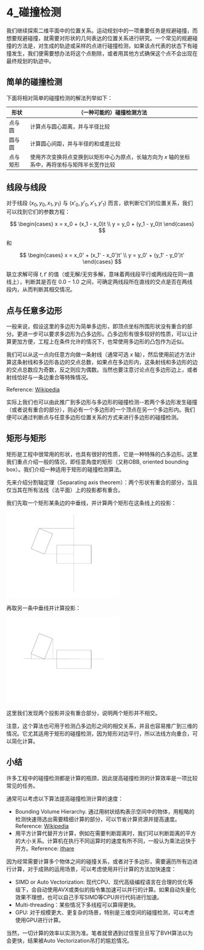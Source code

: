 # 4_碰撞检测

我们继续探索二维平面中的位置关系。运动规划中的一项重要任务是规避碰撞，而想要规避碰撞，就需要对形状的几何表达的位置关系进行研究。一个常见的规避碰撞的方法是，对生成的轨迹或采样的点进行碰撞检测，如果该点代表的状态下有碰撞发生，我们便需要想办法将这个点剔除，或者用其他方式确保这个点不会出现在最终规划的轨迹中。

## 简单的碰撞检测

下面将相对简单的碰撞检测的解法列举如下：

| 形状     | （一种可能的）碰撞检测方法                                                                    |
| -------- | --------------------------------------------------------------------------------------------- |
| 点与圆   | 计算点与圆心距离，并与半径比较                                                                |
| 圆与圆   | 计算圆心间距，并与半径的和或差比较                                                            |
| 点与矩形 | 使用齐次变换将点变换到以矩形中心为原点，长轴方向为 $x$ 轴的坐标系中，再将坐标与矩阵半长宽作比较 |

## 线段与线段

对于线段 $(x_0, y_0, x_1, y_1)$ 与 $(x'_0, y'_0, x'_1, y'_1)$ 而言，欲判断它们的位置关系，我们可以找到它们的参数方程：

$$
\begin{cases}
x = x_0 + (x_1 - x_0)t \\
y = y_0 + (y_1 - y_0)t
\end{cases}
$$

和

$$
\begin{cases}
x = x_0' + (x_1' - x_0')t' \\
y = y_0' + (y_1' - y_0')t'
\end{cases}
$$

联立求解可得 $t, t'$ 的值（或无解/无穷多解，意味着两线段平行或两线段在同一直线上），判断其是否在 $0.0-1.0$ 之间，可确定两线段所在直线的交点是否在两线段内，从而判断其相交情况。

## 点与任意多边形

一般来说，假设这里的多边形为简单多边形，即顶点坐标所围形状没有重合的部分。更进一步可以要求多边形为凸多边形。凸多边形有很多较好的性质，可以让计算更加方便，工程上在条件允许的情况下，也常使用多边形的凸包作为近似。

我们可以从这一点向任意方向做一条射线（通常可选 $x$ 轴），然后使用前述方法计算这条射线和多边形各边的交点总数，如果点在多边形内，这条射线和多边形的边的交点总数应为奇数，反之则应为偶数。当然也要注意讨论点在多边形边上，或者射线恰好与一条边重合等特殊情况。

Reference: [Wikipedia](https://en.wikipedia.org/wiki/Point_in_polygon#:~:text=One%20simple%20way%20of%20finding,an%20even%20number%20of%20times.)

实际上我们也可以由此推广到多边形与多边形的碰撞检测--若两个多边形发生碰撞（或者说有重合的部分），则必有一个多边形的一个顶点在另一个多边形内。我们便可以通过判断点与任意多边形位置关系的方式来进行多边形的碰撞检测。

## 矩形与矩形

矩形是工程中很常用的形状，也具有很好的性质，它是一种特殊的凸多边形。这里我们重点介绍一般的情况，即任意角度的矩形（又称OBB, oriented bounding box）。我们介绍一种适用于矩形的碰撞检测算法。

先来介绍分割轴定理（Separating axis theorem）：两个形状有重合的部分，当且仅当其在所有法线（法平面）上的投影都有重合。

我们先取一个矩形某条边的中垂线，并计算两个矩形在这条线上的投影：

<img src="resources_4/obb_1.jpg" width="300"/>

再取另一条中垂线并计算投影：

<img src="resources_4/obb_2.jpg" width="300"/>

这里我们发现两个投影并没有重合部分，说明两个矩形并不相交。

注意，这个算法也可用于检测凸多边形之间的相交关系，并且也容易推广到三维的情况。它尤其适用于矩形的碰撞检测，因为矩形对边平行，所以法线方向重合，可以简化计算。

## 小结

许多工程中的碰撞检测都是计算的瓶颈，因此提高碰撞检测的计算效率是一项比较常见的任务。

通常可以考虑以下算法提高碰撞检测计算的速度：

* Bounding Volume Hierarchy. 通过用树状结构表示空间中的物体，用粗略的检测快速筛选出需要精细计算的部分，可以节省计算资源并提高速度。Reference: [Wikipedia](https://en.wikipedia.org/wiki/Bounding_volume_hierarchy)
* 用平方计算代替开方计算，例如在需要判断距离时，我们可以判断距离的平方的大小关系。计算机在执行不同运算时的速度有所不同，一般认为乘法远快于开方。Reference: [ithare](http://ithare.com/infographics-operation-costs-in-cpu-clock-cycles/)

因为经常需要计算多个物体之间的碰撞关系，或者对于多边形，需要遍历所有边进行计算，对于成熟的运用场景，可以考虑使用并行计算的方法加快速度：

* SIMD or Auto Vectorization: 现代CPU、现代高级编程语言在合理的优化等级下，会自动使用AVX或类似的指令集加速可以并行的计算。如果自动矢量化效果不理想，也可以自己手写SIMD等CPU并行代码进行加速。
* Multi-threading：某些情况下多线程可以算得更快。
* GPU: 对于规模更大、更复杂的场景，特别是三维空间的碰撞检测，可以考虑使用GPU进行计算。

当然，一切计算的效率以实测为准。笔者就曾遇到过信誓旦旦写了BVH算法以为会更快，结果被Auto Vectorization吊打的尴尬情况。